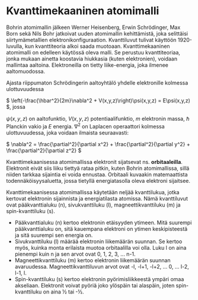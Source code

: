 # Kvanttimekaaninen atomimalli

Bohrin atomimallin jälkeen Werner Heisenberg, Erwin Schrödinger, Max Born sekä Nils Bohr jatkoivat uuden atomimallin kehittämistä, joka selittäisi siirtymämetallien elektronikonfiguraation. Kvanttiluvut tulivat käyttöön 1920-luvulla, kun kvanttiteoria alkoi saada muotoaan. Kvanttimekaaninen atomimalli on edelleen käytössä oleva malli. Se perustuu kvanttiteoriaa, jonka mukaan ainetta koostavia hiukkasia (kuten elektronien), voidaan mallintaa aaltoina. Elektroneilla on tietty liike-energia, joka ilmenee aaltomuodossa.

Ajasta riippumaton Schrödingerin aaltoyhtälö yhdelle elektronille kolmessa ulottuvuudessa

$ \left(-\frac{\hbar^2}{2m}\nabla^2 + V(x,y,z)\right)\psi(x,y,z) = E\psi(x,y,z) $, jossa

$\psi(x,y,z)$ on aaltofunktio, $V(x,y,z)$ potentiaalifunktio, $m$ elektronin massa, $\hbar$ Planckin vakio ja $E$ energia. $\nabla^2$ on Laplacen operaattori kolmessa ulottuvuudessa, joka voidaan ilmaista seuraavasti:

$ \nabla^2 = \frac{\partial^2}{\partial x^2} + \frac{\partial^2}{\partial y^2} + \frac{\partial^2}{\partial z^2} $

Kvanttimekaanisessa atomimallissa elektronit sijatsevat ns. **orbitaaleilla**. Elektronit eivät siis liiku tiettyä rataa pitkin, kuten Bohrin atomimallissa, sillä niiden tarkkaa sijaintia ei voida ennustaa. Orbitaali kuvaakin matemaattista todennäköisyysaluetta, jossa tietyllä energiatasolla oleva elektroni sijaitsee. 

Kvanttimekaanisessa atomimallissa käytetään neljää kvanttilukua, jotka kertovat elektronin sijainnista ja energiatilasta atomissa. Nämä kvanttiluvut ovat pääkvanttialuku (n), sivukvanttiluku (l), magneettikvanttiluku (m) ja spin-kvanttiluku (s).
- Pääkvanttialuku (n) kertoo elektronin etäisyyden ytimeen. Mitä suurempi pääkvanttialuku on, sitä kauempana elektroni on ytimen keskipisteestä ja sitä suurempi sen energia on.
- Sivukvanttiluku (l) määrää elektronin liikemäärän suunnan. Se kertoo myös, kuinka monta erilaista muotoa orbitaalilla voi olla. Luku l on aina pienempi kuin n ja sen arvot ovat 0, 1, 2, 3, ... n-1.
- Magneettikvanttiluku (m) kertoo elektronin liikemäärän suunnan avaruudessa. Magneettikvanttiluvun arvot ovat -l, -l+1, -l+2, ... 0, ... l-2, l-1, l.
- Spin-kvanttiluku (s) kertoo elektronin pyörimisliikkeestä ympäri omaa akseliaan. Elektronit voivat pyöriä joko ylöspäin tai alaspäin, joten spin-kvanttiluku on aina ½ tai -½.